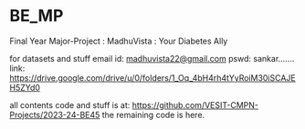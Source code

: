 # BE_MP
Final Year Major-Project : MadhuVista : Your Diabetes Ally


for datasets and stuff
email id: madhuvista22@gmail.com
pswd: sankar.......
link: https://drive.google.com/drive/u/0/folders/1_Oq_4bH4rh4tYyRoiM30iSCAJEH5ZYd0


all contents code and stuff is at: https://github.com/VESIT-CMPN-Projects/2023-24-BE45
the remaining code is here.
